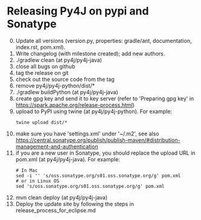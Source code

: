 # Releasing Py4J on pypi and Sonatype

0. Update all versions (version.py, properties: gradle/ant, documentation, index.rst, pom.xml).
1. Write changelog (with milestone created); add new authors.
2. ./gradlew clean (at py4j/py4j-java)
3. close all bugs on github
4. tag the release on git
5. check out the source code from the tag
6. remove py4j/py4j-python/dist/*
7. ./gradlew buildPython  (at py4j/py4j-java)
8. create gpg key and send it to key server (refer to 'Preparing gpg key' in
   https://spark.apache.org/release-process.html)
9. upload to PyPI using twine (at py4j/py4j-python). For example:
    ```
    twine upload dist/*
    ```
10. make sure you have 'settings.xml' under '~/.m2', see also
    https://central.sonatype.org/publish/publish-maven/#distribution-management-and-authentication
11. if you are a new user in Sonatype, you should replace the upload URL in
    pom.xml (at py4j/py4j-java). For example:
    ```
    # In Mac
    sed -i '' 's/oss.sonatype.org/s01.oss.sonatype.org/g' pom.xml
    # or in Linux OS
    sed 's/oss.sonatype.org/s01.oss.sonatype.org/g' pom.xml
    ```
12. mvn clean deploy (at py4j/py4j-java)
13. Deploy the update site by following the steps in
    release_process_for_eclipse.md
